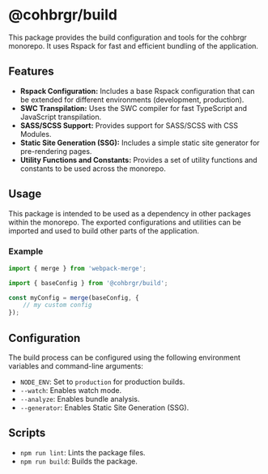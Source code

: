 # @cohbrgr/build

This package provides the build configuration and tools for the cohbrgr monorepo. It uses Rspack for fast and efficient bundling of the application.

## Features

- **Rspack Configuration:** Includes a base Rspack configuration that can be extended for different environments (development, production).
- **SWC Transpilation:** Uses the SWC compiler for fast TypeScript and JavaScript transpilation.
- **SASS/SCSS Support:** Provides support for SASS/SCSS with CSS Modules.
- **Static Site Generation (SSG):** Includes a simple static site generator for pre-rendering pages.
- **Utility Functions and Constants:** Provides a set of utility functions and constants to be used across the monorepo.

## Usage

This package is intended to be used as a dependency in other packages within the monorepo. The exported configurations and utilities can be imported and used to build other parts of the application.

### Example

```typescript
import { merge } from 'webpack-merge';

import { baseConfig } from '@cohbrgr/build';

const myConfig = merge(baseConfig, {
    // my custom config
});
```

## Configuration

The build process can be configured using the following environment variables and command-line arguments:

- `NODE_ENV`: Set to `production` for production builds.
- `--watch`: Enables watch mode.
- `--analyze`: Enables bundle analysis.
- `--generator`: Enables Static Site Generation (SSG).

## Scripts

- `npm run lint`: Lints the package files.
- `npm run build`: Builds the package.
